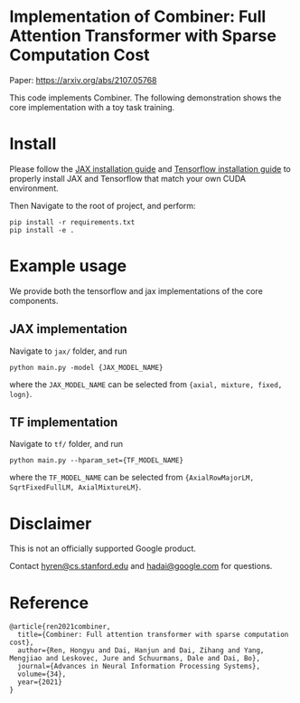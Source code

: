 # Implementation of Combiner: Full Attention Transformer with Sparse Computation Cost

Paper: https://arxiv.org/abs/2107.05768

This code implements Combiner. The following demonstration shows the core implementation with a toy task training.

# Install

Please follow the [JAX installation guide](https://github.com/jax-ml/jax#installation) and [Tensorflow installation guide](https://www.tensorflow.org/install) to properly install JAX and Tensorflow that match your own CUDA environment.

Then Navigate to the root of project, and perform:

    pip install -r requirements.txt
    pip install -e .

# Example usage

We provide both the tensorflow and jax implementations of the core components.

## JAX implementation

Navigate to `jax/` folder, and run

    python main.py -model {JAX_MODEL_NAME}

where the `JAX_MODEL_NAME` can be selected from `{axial, mixture, fixed, logn}`.

## TF implementation

Navigate to `tf/` folder, and run

    python main.py --hparam_set={TF_MODEL_NAME}

where the `TF_MODEL_NAME` can be selected from `{AxialRowMajorLM, SqrtFixedFullLM, AxialMixtureLM}`.


# Disclaimer

This is not an officially supported Google product.

Contact hyren@cs.stanford.edu and hadai@google.com for questions.


# Reference

```
@article{ren2021combiner,
  title={Combiner: Full attention transformer with sparse computation cost},
  author={Ren, Hongyu and Dai, Hanjun and Dai, Zihang and Yang, Mengjiao and Leskovec, Jure and Schuurmans, Dale and Dai, Bo},
  journal={Advances in Neural Information Processing Systems},
  volume={34},
  year={2021}
}
```
